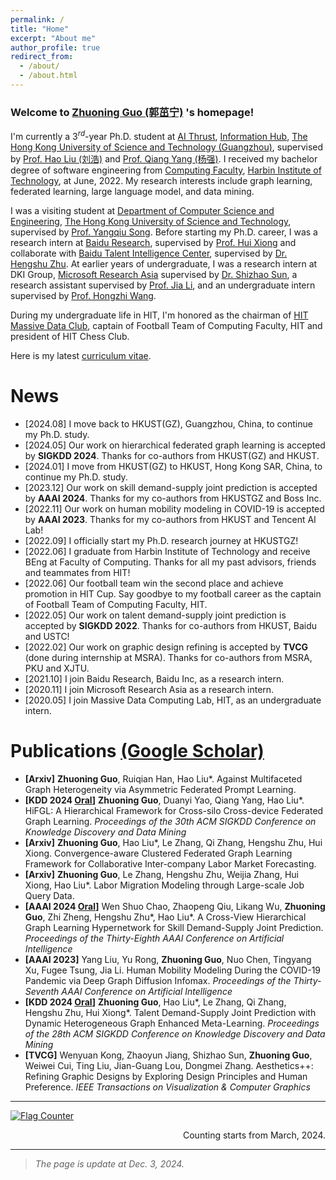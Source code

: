 ```yaml
---
permalink: /
title: "Home"
excerpt: "About me"
author_profile: true
redirect_from:
  - /about/
  - /about.html
---
```


### Welcome to [Zhuoning Guo (郭茁宁)](https://gzn00417.github.io/) 's homepage!

I'm currently a $3^{rd}$-year Ph.D. student at [AI Thrust](https://infh.hkust-gz.edu.cn/en/academics/ai), [Information Hub](https://infh.hkust-gz.edu.cn/en), [The Hong Kong University of Science and Technology (Guangzhou)](https://hkust-gz.edu.cn/), supervised by [Prof. Hao Liu (刘浩)](https://raymondhliu.github.io/) and [Prof. Qiang Yang (杨强)](https://cse.hkust.edu.hk/~qyang/). I received my bachelor degree of software engineering from [Computing Faculty](http://cs.hit.edu.cn/), [Harbin Institute of Technology](http://www.hit.edu.cn/), at June, 2022. My research interests include graph learning, federated learning, large language model, and data mining.

I was a visiting student at [Department of Computer Science and Engineering](https://cse.hkust.edu.hk), [The Hong Kong University of Science and Technology](https://hkust.edu.hk/), supervised by [Prof. Yangqiu Song](https://cse.hkust.edu.hk/~yqsong/). Before starting my Ph.D. career, I was a research intern at [Baidu Research](http://research.baidu.com/), supervised by [Prof. Hui Xiong](http://datamining.rutgers.edu/) and collaborate with [Baidu Talent Intelligence Center](https://ai.baidu.com/solution/recruitment), supervised by [Dr. Hengshu Zhu](https://www.zhuhengshu.com/). At earlier years of undergraduate, I was a research intern at DKI Group, [Microsoft Research Asia](https://www.msra.cn/) supervised by [Dr. Shizhao Sun](https://scholar.google.com/citations?user=6tdI2m0AAAAJ&hl=zh-CN&oi=ao), a research assistant supervised by [Prof. Jia Li](https://sites.google.com/view/lijia), and an undergraduate intern supervised by [Prof. Hongzhi Wang](http://homepage.hit.edu.cn/wang).

During my undergraduate life in HIT, I'm honored as the chairman of [HIT Massive Data Club](http://cs.hit.edu.cn/hlsjjlb/list.htm), captain of Football Team of Computing Faculty, HIT and president of HIT Chess Club.

Here is my latest [curriculum vitae](https://gzn00417.github.io/cv/).

# News

- \[2024.08\] I move back to HKUST(GZ), Guangzhou, China, to continue my Ph.D. study.
- \[2024.05\] Our work on hierarchical federated graph learning is accepted by **SIGKDD 2024**. Thanks for co-authors from HKUST(GZ) and HKUST.
- \[2024.01\] I move from HKUST(GZ) to HKUST, Hong Kong SAR, China, to continue my Ph.D. study.
- \[2023.12\] Our work on skill demand-supply joint prediction is accepted by **AAAI 2024**. Thanks for my co-authors from HKUSTGZ and Boss Inc.
- \[2022.11\] Our work on human mobility modeling in COVID-19 is accepted by **AAAI 2023**. Thanks for my co-authors from HKUST and Tencent AI Lab!
- \[2022.09\] I officially start my Ph.D. research journey at HKUSTGZ!
- \[2022.06\] I graduate from Harbin Institute of Technology and receive BEng at Faculty of Computing. Thanks for all my past advisors, friends and teammates from HIT!
- \[2022.06\] Our football team win the second place and achieve promotion in HIT Cup. Say goodbye to my football career as the captain of Football Team of Computing Faculty, HIT.
- \[2022.05\] Our work on talent demand-supply joint prediction is accepted by **SIGKDD 2022**. Thanks for co-authors from HKUST, Baidu and USTC!
- \[2022.02\] Our work on graphic design refining is accepted by **TVCG** (done during internship at MSRA). Thanks for co-authors from MSRA, PKU and XJTU.
- \[2021.10\] I join Baidu Research, Baidu Inc, as a research intern.
- \[2020.11\] I join Microsoft Research Asia as a research intern.
- \[2020.05\] I join Massive Data Computing Lab, HIT, as an undergraduate intern.

# Publications [(Google Scholar)](https://scholar.google.com/citations?user=jBd64WgAAAAJ)

- **[Arxiv]** **Zhuoning Guo**, Ruiqian Han, Hao Liu\*. Against Multifaceted Graph Heterogeneity via Asymmetric Federated Prompt Learning.
- **[KDD 2024 <u>Oral</u>]** **Zhuoning Guo**, Duanyi Yao, Qiang Yang, Hao Liu\*. HiFGL: A Hierarchical Framework for Cross-silo Cross-device Federated Graph Learning. *Proceedings of the 30th ACM SIGKDD Conference on Knowledge Discovery and Data Mining*
- **[Arxiv]** **Zhuoning Guo**, Hao Liu\*, Le Zhang, Qi Zhang, Hengshu Zhu, Hui Xiong. Convergence-aware Clustered Federated Graph Learning Framework for Collaborative Inter-company Labor Market Forecasting.
- **[Arxiv]** **Zhuoning Guo**, Le Zhang, Hengshu Zhu, Weijia Zhang, Hui Xiong, Hao Liu\*. Labor Migration Modeling through Large-scale Job Query Data.
- **[AAAI 2024 <u>Oral</u>]** Wen Shuo Chao, Zhaopeng Qiu, Likang Wu, **Zhuoning Guo**, Zhi Zheng, Hengshu Zhu\*, Hao Liu\*. A Cross-View Hierarchical Graph Learning Hypernetwork for Skill Demand-Supply Joint Prediction. *Proceedings of the Thirty-Eighth AAAI Conference on Artificial Intelligence*
- **[AAAI 2023]** Yang Liu, Yu Rong, **Zhuoning Guo**, Nuo Chen, Tingyang Xu, Fugee Tsung, Jia Li. Human Mobility Modeling During the COVID-19 Pandemic via Deep Graph Diffusion Infomax. *Proceedings of the Thirty-Seventh AAAI Conference on Artificial Intelligence*
- **[KDD 2024 <u>Oral</u>]** **Zhuoning Guo**, Hao Liu\*, Le Zhang, Qi Zhang, Hengshu Zhu, Hui Xiong\*. Talent Demand-Supply Joint Prediction with Dynamic Heterogeneous Graph Enhanced Meta-Learning. *Proceedings of the 28th ACM SIGKDD Conference on Knowledge Discovery and Data Mining*
- **[TVCG]** Wenyuan Kong, Zhaoyun Jiang, Shizhao Sun, **Zhuoning Guo**, Weiwei Cui, Ting Liu, Jian-Guang Lou, Dongmei Zhang. Aesthetics++: Refining Graphic Designs by Exploring Design Principles and Human Preference. *IEEE Transactions on Visualization & Computer Graphics*

---

<a href="https://info.flagcounter.com/PELK"><img src="https://s11.flagcounter.com/map/PELK/size_l/txt_000000/border_CCCCCC/pageviews_1/viewers_0/flags_0/" alt="Flag Counter" border="0"></a>
<div style="text-align: right;">Counting starts from March, 2024.</div>

---

> *The page is update at Dec. 3, 2024.*
